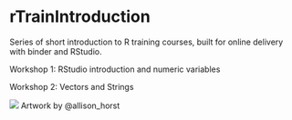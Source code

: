 # rTrainIntroduction

Series of short introduction to R training courses, built for online delivery with binder and RStudio.

Workshop 1: RStudio introduction and numeric variables  

Workshop 2: Vectors and Strings


![](https://github.com/allisonhorst/stats-illustrations/blob/master/rstats-artwork/r_first_then.png?raw=true)
Artwork by @allison_horst